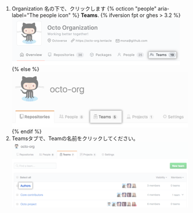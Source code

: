 1. Organization 名の下で、クリックします
{% octicon "people" aria-label="The people icon" %} **Teams**.
  {% ifversion fpt or ghes > 3.2 %}
  ![Teamsタブ](/assets/images/help/organizations/organization-teams-tab-with-overview.png)
  {% else %}
  ![Teamsタブ](/assets/images/help/organizations/organization-teams-tab.png)
  {% endif %}
1. Teamsタブで、Teamの名前をクリックしてください。 ![Organization の Team のリスト](/assets/images/help/teams/click-team-name.png)
